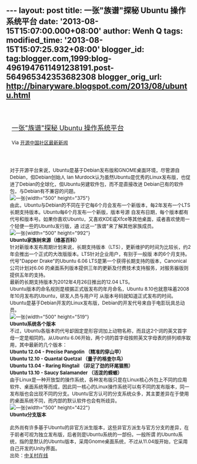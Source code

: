 --- layout: post title: 一张"族谱"探秘 Ubuntu 操作系统平台 date:
'2013-08-15T15:07:00.000+08:00' author: Wenh Q tags: modified\_time:
'2013-08-15T15:07:25.932+08:00' blogger\_id:
tag:blogger.com,1999:blog-4961947611491238191.post-564965342353682308
blogger\_orig\_url: http://binaryware.blogspot.com/2013/08/ubuntu.html
---
<div style="margin: 10px; padding: 5px;">

<div style="font-size: 18px;">

[\
一张"族谱"探秘 Ubuntu
操作系统平台](http://www.oschina.net/news/43201/ubuntu-confidential)

</div>

<div style="font-size: 13px;">

Via [开源中国社区最新新闻](http://www.oschina.net/?from=rss)

</div>

</div>

<div style="font-size: 13px; padding: 15px 0 10px 10px;">

对于开源平台来说，Ubuntu是基于Debian发布版和GNOME桌面环境，尽管源自Debian，但Debian创始人
Ian Murdock认为虽然Ubuntu是优秀的Linux发布版，也促进了Debian的全球化，但Ubuntu另建软件包，而不是直接改进
Debian已有的软件包，与Debian有不兼容的问题。\
![一张](http://static.oschina.net/uploads/img/201308/14075406_QPHJ.jpg){width="500"
height="375"}\
由此，Ubuntu与Debian的不同在于它每6个月会发布一个新版本，每2年发布一个LTS长期支持版本。Ubuntu每6个月发布一个新版，版本号源
自发布日期，每个版本都有代号和版本号。如果你喜欢Ubuntu，又喜欢KDE或Xfce等其他桌面，或者喜欢使用一个轻便一些的Ubuntu发行版，通
过这一"族谱"来了解其他家族成员。\
![一张](http://static.oschina.net/uploads/img/201308/14075407_lY7F.png){width="500"
height="992"}\
**Ubuntu家族树来源（维基百科）**\
针对新版本发布周期计划来说，长期支持版本（LTS），更新维护的时间为比较长，约2年会推出一个正式的大改版版本。LTS针对企业用户，有别于一般版
本的6个月支持。代号"Dapper Drake"的Ubuntu 6.06 LTS是第一个获得长期支持的版本，Canonical公司计划对6.06
的桌面系列版本提供三年的更新及付费技术支持服务，对服务器版则提供五年的支持。\
最新的长期支持版本为2012年4月26日推出的12.04 LTS。\
Ubuntu版本的命名规则是根据正式版发布的年月命名，Ubuntu 8.10也就意味着2008年10月发布的Ubuntu，研发人员与用户可
从版本号码就知道正式发布的时间。Ubuntu是基于Debian开发的Linux发布版，Debian的开发代号来自于电影玩具总动员。\
![一张](http://static.oschina.net/uploads/img/201308/14075407_RzGU.jpg){width="500"
height="519"}\
**Ubuntu系统各个版本**\
不过，Ubuntu各版本的代号却固定是形容词加上动物名称，而且这2个词的英文首字母一定是相同的。从Ubuntu 6.06开始，两个词的首字母按照英文字母表的排列顺序取用，其中最新的几个版本：\
**Ubuntu 12.04 - Precise Pangolin （精准的穿山甲）**\
**Ubuntu 12.10 - Quantal Quetzal （量子的格查尔鸟）**\
**Ubuntu 13.04 - Raring Ringtail （卯足了劲的环尾猫熊）**\
**Ubuntu 13.10 - Saucy Salamander （活泼的蝾螈）**\
由于Linux是一种开放型的操作系统，各种发布版只是在Linux核心外包上不同的应用软件、桌面系统等而成，因此同一核心的Linux操作系统可以有不同的发布版本，同一发布版也会出现不同的分支。Ubuntu官方认可的分支系统众多，其主要差异在于使用的桌面系统不同，而内部的默认软件也会有所歧异。\
![一张](http://static.oschina.net/uploads/img/201308/14075407_FLu7.jpg){width="500"
height="422"}\
**Ubuntu分支版本**\
\
此外尚有许多基于Ubuntu的非官方派生版本，这些非官方派生与官方分支的差异，在于前者可视为独立发布版，后者则是Ubuntu系统的一部份。一般所谓
的Ubuntu系统，指的是默认的Ubuntu版本，采用Gnome桌面系统，不过从11.04版开始，它采用自己开发的Unity界面。\
出处：[中关村在线](http://server.zol.com.cn/391/3916540.html)

</div>
